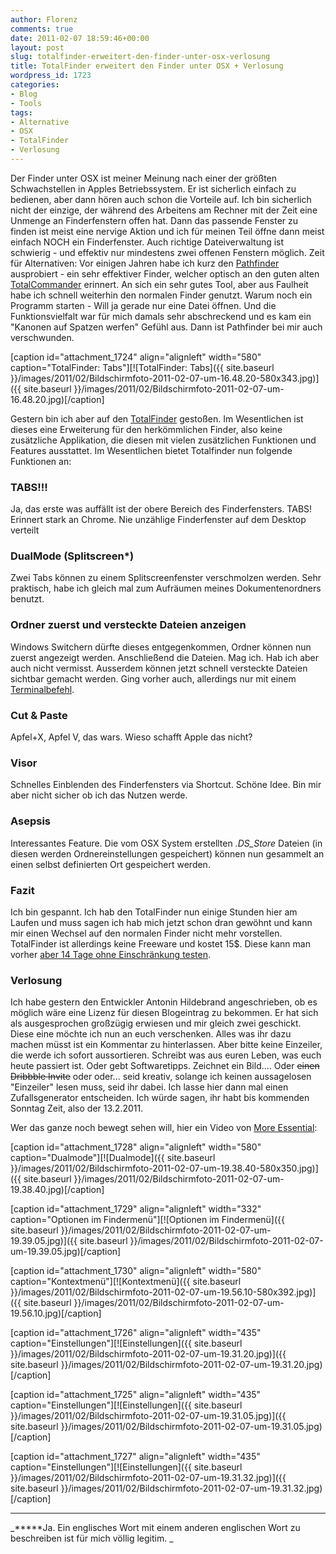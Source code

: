 ```yaml
---
author: Florenz
comments: true
date: 2011-02-07 18:59:46+00:00
layout: post
slug: totalfinder-erweitert-den-finder-unter-osx-verlosung
title: TotalFinder erweitert den Finder unter OSX + Verlosung
wordpress_id: 1723
categories:
- Blog
- Tools
tags:
- Alternative
- OSX
- TotalFinder
- Verlosung
---
```


Der Finder unter OSX ist meiner Meinung nach einer der größten Schwachstellen in Apples Betriebssystem. Er ist sicherlich einfach zu bedienen, aber dann hören auch schon die Vorteile auf. Ich bin sicherlich nicht der einzige, der während des Arbeitens am Rechner mit der Zeit eine Unmenge an Finderfenstern offen hat. Dann das passende Fenster zu finden ist meist eine nervige Aktion und ich für meinen Teil öffne dann meist einfach NOCH ein Finderfenster. Auch richtige Dateiverwaltung ist schwierig - und effektiv nur mindestens zwei offenen Fenstern möglich.
Zeit für Alternativen: Vor einigen Jahren habe ich kurz den [Pathfinder](http://cocoatech.com/) ausprobiert - ein sehr effektiver Finder, welcher optisch an den guten alten [TotalCommander](http://www.ghisler.com/) erinnert. An sich ein sehr gutes Tool, aber aus Faulheit habe ich schnell weiterhin den normalen Finder genutzt. Warum noch ein Programm starten - Will ja gerade nur eine Datei öffnen. Und die Funktionsvielfalt war für mich damals sehr abschreckend und es kam ein "Kanonen auf Spatzen werfen" Gefühl aus. Dann ist Pathfinder bei mir auch verschwunden.





[caption id="attachment_1724" align="alignleft" width="580" caption="TotalFinder: Tabs"][![TotalFinder: Tabs]({{ site.baseurl }}/images/2011/02/Bildschirmfoto-2011-02-07-um-16.48.20-580x343.jpg)]({{ site.baseurl }}/images/2011/02/Bildschirmfoto-2011-02-07-um-16.48.20.jpg)[/caption]





Gestern bin ich aber auf den [TotalFinder](http://totalfinder.binaryage.com/) gestoßen. Im Wesentlichen ist dieses eine Erweiterung für den herkömmlichen Finder, also keine zusätzliche Applikation, die diesen mit vielen zusätzlichen Funktionen und Features ausstattet. Im Wesentlichen bietet Totalfinder nun folgende Funktionen an:





### TABS!!!





Ja, das erste was auffällt ist der obere Bereich des Finderfensters. TABS! Erinnert stark an Chrome. Nie unzählige Finderfenster auf dem Desktop verteilt





### DualMode (Splitscreen*)





Zwei Tabs können zu einem Splitscreenfenster verschmolzen werden. Sehr praktisch, habe ich gleich mal zum Aufräumen meines Dokumentenordners benutzt.





### Ordner zuerst und versteckte Dateien anzeigen





Windows Switchern dürfte dieses entgegenkommen, Ordner können nun zuerst angezeigt werden. Anschließend die Dateien. Mag ich. Hab ich aber auch nicht vermisst. Ausserdem können jetzt schnell versteckte Dateien sichtbar gemacht werden. Ging vorher auch, allerdings nur mit einem [Terminalbefehl](http://www.sonoya.com/tip-versteckte-dateien-unter-mac-os-tiger-sichtbar-machen.html).





### Cut & Paste





Apfel+X, Apfel V, das wars. Wieso schafft Apple das nicht?





### Visor





Schnelles Einblenden des Finderfensters via Shortcut. Schöne Idee. Bin mir aber nicht sicher ob ich das Nutzen werde.





### Asepsis





Interessantes Feature. Die vom OSX System erstellten _.DS_Store_ Dateien (in diesen werden Ordnereinstellungen gespeichert) können nun gesammelt an einen selbst definierten Ort gespeichert werden.





### Fazit





Ich bin gespannt. Ich hab den TotalFinder nun einige Stunden hier am Laufen und muss sagen ich hab mich jetzt schon dran gewöhnt und kann mir einen Wechsel auf den normalen Finder nicht mehr vorstellen. TotalFinder ist allerdings keine Freeware und kostet 15$. Diese kann man vorher [aber 14 Tage ohne Einschränkung testen](http://totalfinder.binaryage.com/).





### Verlosung





Ich habe gestern den Entwickler Antonin Hildebrand angeschrieben, ob es möglich wäre eine Lizenz für diesen Blogeintrag zu bekommen. Er hat sich als ausgesprochen großzügig erwiesen und mir gleich zwei geschickt. Diese eine möchte ich nun an euch verschenken. Alles was ihr dazu machen müsst ist ein Kommentar zu hinterlassen. Aber bitte keine Einzeiler, die werde ich sofort aussortieren. Schreibt was aus euren Leben, was euch heute passiert ist. Oder gebt Softwaretipps. Zeichnet ein Bild.... Oder <del>einen Dribbble Invite</del> oder oder... seid kreativ, solange ich keinen aussagelosen "Einzeiler" lesen muss, seid ihr dabei. Ich lasse hier dann mal einen Zufallsgenerator entscheiden. Ich würde sagen, ihr habt bis kommenden Sonntag Zeit, also der 13.2.2011.
<!-- more -->





Wer das ganze noch bewegt sehen will, hier ein Video von [More Essential](http://www.youtube.com/user/MoreEssential):







[caption id="attachment_1728" align="alignleft" width="580" caption="Dualmode"][![Dualmode]({{ site.baseurl }}/images/2011/02/Bildschirmfoto-2011-02-07-um-19.38.40-580x350.jpg)]({{ site.baseurl }}/images/2011/02/Bildschirmfoto-2011-02-07-um-19.38.40.jpg)[/caption]





[caption id="attachment_1729" align="alignleft" width="332" caption="Optionen im Findermenü"][![Optionen im Findermenü]({{ site.baseurl }}/images/2011/02/Bildschirmfoto-2011-02-07-um-19.39.05.jpg)]({{ site.baseurl }}/images/2011/02/Bildschirmfoto-2011-02-07-um-19.39.05.jpg)[/caption]





[caption id="attachment_1730" align="alignleft" width="580" caption="Kontextmenü"][![Kontextmenü]({{ site.baseurl }}/images/2011/02/Bildschirmfoto-2011-02-07-um-19.56.10-580x392.jpg)]({{ site.baseurl }}/images/2011/02/Bildschirmfoto-2011-02-07-um-19.56.10.jpg)[/caption]





[caption id="attachment_1726" align="alignleft" width="435" caption="Einstellungen"][![Einstellungen]({{ site.baseurl }}/images/2011/02/Bildschirmfoto-2011-02-07-um-19.31.20.jpg)]({{ site.baseurl }}/images/2011/02/Bildschirmfoto-2011-02-07-um-19.31.20.jpg)[/caption]





[caption id="attachment_1725" align="alignleft" width="435" caption="Einstellungen"][![Einstellungen]({{ site.baseurl }}/images/2011/02/Bildschirmfoto-2011-02-07-um-19.31.05.jpg)]({{ site.baseurl }}/images/2011/02/Bildschirmfoto-2011-02-07-um-19.31.05.jpg)[/caption]





[caption id="attachment_1727" align="alignleft" width="435" caption="Einstellungen"][![Einstellungen]({{ site.baseurl }}/images/2011/02/Bildschirmfoto-2011-02-07-um-19.31.32.jpg)]({{ site.baseurl }}/images/2011/02/Bildschirmfoto-2011-02-07-um-19.31.32.jpg)[/caption]





* * *





_*****Ja. Ein englisches Wort mit einem anderen englischen Wort zu beschreiben ist für mich völlig legitim. _



